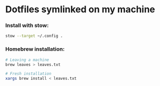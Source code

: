 # Dotfiles symlinked on my machine

### Install with stow:
```bash
stow --target ~/.config .
```

### Homebrew installation:
```bash
# Leaving a machine
brew leaves > leaves.txt

# Fresh installation
xargs brew install < leaves.txt
```
